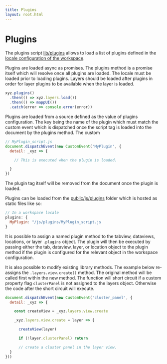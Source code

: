 ```yaml
---
title: Plugins
layout: root.html
---
```


# Plugins

The plugins script [lib/plugins](https://github.com/GEOLYTIX/xyz/tree/development/lib/plugins) allows to load a list of plugins defined in the [locale configuration of the workspace](/xyz/docs/workspace/locales/#plugins).

Plugins are loaded async as promises. The plugins method is a promise itself which will resolve once all plugins are loaded. The locale must be loaded prior to loading plugins. Layers should be loaded after plugins in order for layer plugins to be available when the layer is loaded.

```js
xyz.plugins()
  .then(() => xyz.layers.load())
  .then(() => mappUI())
  .catch(error => console.error(error))
```

Plugins are loaded from a source defined as the value of plugins configuration. The key being the name of the plugin which must match the custom event which is dispatched once the script tag is loaded into the document by the plugins method. The custom

```js
// MyPlugin_script.js
document.dispatchEvent(new CustomEvent('MyPlugin', {
  detail: _xyz => {

    // This is executed when the plugin is loaded.

  }
})
```

The plugin tag itself will be removed from the document once the plugin is loaded.

Plugins can be loaded from the [public/js/plugins](https://github.com/GEOLYTIX/xyz/tree/development/public/js/plugins) folder which is hosted as static files like so:

```js
// In a workspace locale
plugins: {
  MyPlugin: "/js/plugins/MyPlugin_script.js
}
```

It is possible to assign a named plugin method to the tabview, dataviews, locations, or layer `.plugins` object. The plugin will then be executed by passing either the tab, dataview, layer, or location object to the plugin method if the plugin is configured for the relevant object in the workspace configuration.

It is also possible to modify existing library methods. The example below re-assigns the `.layers.view.create()` method. The original method will be called first within the new method. The function will short circuit if a custom property flag `clusterPanel` is not assigned to the layers object. Otherwise the code after the short circuit will execute.

``` js
document.dispatchEvent(new CustomEvent('cluster_panel', {
  detail: _xyz => {

    const createView = _xyz.layers.view.create

    _xyz.layers.view.create = layer => {

      createView(layer)

      if (!layer.clusterPanel) return

      // create a cluster panel in the layer view.
  }
}))
```